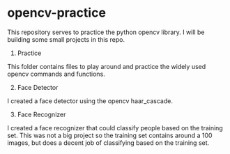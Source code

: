 # opencv-practice
This repository serves to practice the python opencv library. I will be building some small projects in this repo.

 1. Practice
 
 This folder contains files to play around and practice the widely used opencv commands and functions.
 
 2. Face Detector
 
 I created a face detector using the opencv haar_cascade. 
 
 3. Face Recognizer
 
 I created a face recognizer that could classify people based on the training set.
 This was not a big project so the training set contains around a 100 images, but does a decent job of classifying based on the training set.
